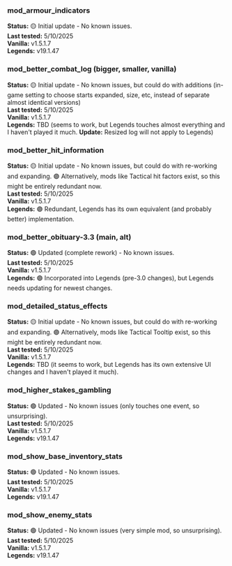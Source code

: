 <h3>mod_armour_indicators</h3>
<b>Status:</b> 🟡 Initial update - No known issues.<br>
<b>Last tested:</b> 5/10/2025<br>
<b>Vanilla:</b> v1.5.1.7<br>
<b>Legends:</b> v19.1.47
<br>
<h3>mod_better_combat_log (bigger, smaller, vanilla)</h3>
<b>Status:</b> 🟡 Initial update - No known issues, but could do with additions (in-game setting to choose starts expanded, size, etc, instead of separate almost identical versions)<br>
<b>Last tested:</b> 5/10/2025<br>
<b>Vanilla:</b> v1.5.1.7<br>
<b>Legends:</b> TBD (seems to work, but Legends touches almost everything and I haven't played it much. <b>Update:</b> Resized log will not apply to Legends)
<br>
<h3>mod_better_hit_information</h3>
<b>Status:</b> 🟡 Initial update - No known issues, but could do with re-working and expanding. 🟣 Alternatively, mods like Tactical hit factors exist, so this might be entirely redundant now.<br>
<b>Last tested:</b> 5/10/2025<br>
<b>Vanilla:</b> v1.5.1.7<br>
<b>Legends:</b> 🟣 Redundant, Legends has its own equivalent (and probably better) implementation.
<br>
<h3>mod_better_obituary-3.3 (main, alt)</h3>
<p>
<b>Status:</b> 🟢 Updated (complete rework) - No known issues.<br>
<b>Last tested:</b> 5/10/2025<br>
<b>Vanilla:</b> v1.5.1.7<br>
<b>Legends:</b> 🟣 Incorporated into Legends (pre-3.0 changes), but Legends needs updating for newest changes.
<br>
<h3>mod_detailed_status_effects</h3>
<p>
<b>Status:</b> 🟡 Initial update - No known issues, but could do with re-working and expanding. 🟣 Alternatively, mods like Tactical Tooltip exist, so this might be entirely redundant now.<br>
<b>Last tested:</b> 5/10/2025<br>
<b>Vanilla:</b> v1.5.1.7<br>
<b>Legends:</b> TBD (it seems to work, but Legends has its own extensive UI changes and I haven't played it much).
<br>
<h3>mod_higher_stakes_gambling</h3>
<p>
<b>Status:</b> 🟢 Updated - No known issues (only touches one event, so unsurprising).<br>
<b>Last tested:</b> 5/10/2025<br>
<b>Vanilla:</b> v1.5.1.7<br>
<b>Legends:</b> v19.1.47
<br>
<h3>mod_show_base_inventory_stats</h3>
<p>
<b>Status:</b> 🟢 Updated - No known issues.<br>
<b>Last tested:</b> 5/10/2025<br>
<b>Vanilla:</b> v1.5.1.7<br>
<b>Legends:</b> v19.1.47
<br>
<h3>mod_show_enemy_stats</h3>
<p>
<b>Status:</b> 🟢 Updated - No known issues (very simple mod, so unsurprising).<br>
<b>Last tested:</b> 5/10/2025<br>
<b>Vanilla:</b> v1.5.1.7<br>
<b>Legends:</b> v19.1.47
</p>
